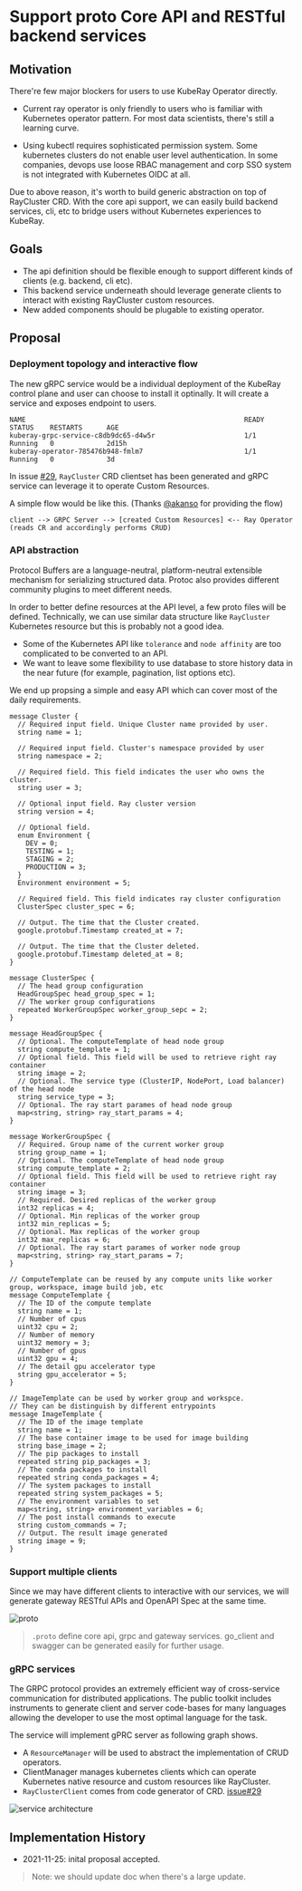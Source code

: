 # Support proto Core API and RESTful backend services

## Motivation

There're few major blockers for users to use KubeRay Operator directly.

- Current ray operator is only friendly to users who is familiar with Kubernetes operator pattern. For most data scientists, there's still a learning curve.

- Using kubectl requires sophisticated permission system. Some kubernetes clusters do not enable user level authentication. In some companies, devops use loose RBAC management and corp SSO system is not integrated with Kubernetes OIDC at all.

Due to above reason, it's worth to build generic abstraction on top of RayCluster CRD. With the core api support, we can easily build backend services, cli, etc to bridge users without Kubernetes experiences to KubeRay.

## Goals

- The api definition should be flexible enough to support different kinds of clients (e.g. backend, cli etc).
- This backend service underneath should leverage generate clients to interact with existing RayCluster custom resources.
- New added components should be plugable to existing operator.

## Proposal

### Deployment topology and interactive flow

The new gRPC service would be a individual deployment of the KubeRay control plane and user can choose to install it optinally. It will create a service and exposes endpoint to users.

```
NAME                                                      READY   STATUS    RESTARTS      AGE
kuberay-grpc-service-c8db9dc65-d4w5r                      1/1     Running   0             2d15h
kuberay-operator-785476b948-fmlm7                         1/1     Running   0             3d
```

In issue [#29](https://github.com/ray-project/kuberay/issues/29), `RayCluster` CRD clientset has been generated and gRPC service can leverage it to operate Custom Resources.

A simple flow would be like this. (Thanks [@akanso](https://github.com/akanso) for providing the flow)
```
client --> GRPC Server --> [created Custom Resources] <-- Ray Operator (reads CR and accordingly performs CRUD)
```

### API abstraction

Protocol Buffers are a language-neutral, platform-neutral extensible mechanism for serializing structured data. Protoc also provides different community plugins to meet different needs.

In order to better define resources at the API level, a few proto files will be defined. Technically, we can use similar data structure like `RayCluster` Kubernetes resource but this is probably not a good idea.

- Some of the Kubernetes API like `tolerance` and `node affinity` are too complicated to be converted to an API.
- We want to leave some flexibility to use database to store history data in the near future (for example, pagination, list options etc).

We end up propsing a simple and easy API which can cover most of the daily requirements.

```
message Cluster {
  // Required input field. Unique Cluster name provided by user.
  string name = 1;

  // Required input field. Cluster's namespace provided by user
  string namespace = 2;

  // Required field. This field indicates the user who owns the cluster.
  string user = 3;

  // Optional input field. Ray cluster version
  string version = 4;

  // Optional field.
  enum Environment {
    DEV = 0;
    TESTING = 1;
    STAGING = 2;
    PRODUCTION = 3;
  }
  Environment environment = 5;

  // Required field. This field indicates ray cluster configuration
  ClusterSpec cluster_spec = 6;

  // Output. The time that the Cluster created.
  google.protobuf.Timestamp created_at = 7;

  // Output. The time that the Cluster deleted.
  google.protobuf.Timestamp deleted_at = 8;
}

message ClusterSpec {
  // The head group configuration
  HeadGroupSpec head_group_spec = 1;
  // The worker group configurations
  repeated WorkerGroupSpec worker_group_sepc = 2;
}

message HeadGroupSpec {
  // Optional. The computeTemplate of head node group
  string compute_template = 1;
  // Optional field. This field will be used to retrieve right ray container
  string image = 2;
  // Optional. The service type (ClusterIP, NodePort, Load balancer) of the head node
  string service_type = 3;
  // Optional. The ray start parames of head node group
  map<string, string> ray_start_params = 4;
}

message WorkerGroupSpec {
  // Required. Group name of the current worker group
  string group_name = 1;
  // Optional. The computeTemplate of head node group
  string compute_template = 2;
  // Optional field. This field will be used to retrieve right ray container
  string image = 3;
  // Required. Desired replicas of the worker group 
  int32 replicas = 4;
  // Optional. Min replicas of the worker group 
  int32 min_replicas = 5;
  // Optional. Max replicas of the worker group 
  int32 max_replicas = 6;
  // Optional. The ray start parames of worker node group
  map<string, string> ray_start_params = 7;
}

// ComputeTemplate can be reused by any compute units like worker group, workspace, image build job, etc
message ComputeTemplate {
  // The ID of the compute template
  string name = 1;
  // Number of cpus
  uint32 cpu = 2;
  // Number of memory
  uint32 memory = 3;
  // Number of gpus
  uint32 gpu = 4;
  // The detail gpu accelerator type
  string gpu_accelerator = 5;
}

// ImageTemplate can be used by worker group and workspce.
// They can be distinguish by different entrypoints
message ImageTemplate {
  // The ID of the image template
  string name = 1;
  // The base container image to be used for image building
  string base_image = 2;
  // The pip packages to install
  repeated string pip_packages = 3;
  // The conda packages to install
  repeated string conda_packages = 4;
  // The system packages to install
  repeated string system_packages = 5;
  // The environment variables to set
  map<string, string> environment_variables = 6;
  // The post install commands to execute
  string custom_commands = 7;
  // Output. The result image generated
  string image = 9;
}

```

### Support multiple clients

Since we may have different clients to interactive with our services, we will generate gateway RESTful APIs and OpenAPI Spec at the same time.

![proto](https://user-images.githubusercontent.com/4739316/136441815-6bbf7b91-4bf9-4e89-a770-71e02f451987.png)

> `.proto` define core api, grpc and gateway services. go_client and swagger can be generated easily for further usage.

### gRPC services

The GRPC protocol provides an extremely efficient way of cross-service communication for distributed applications. The public toolkit includes instruments to generate client and server code-bases for many languages allowing the developer to use the most optimal language for the task.


The service will implement gPRC server as following graph shows.

- A `ResourceManager` will be used to abstract the implementation of CRUD operators.
- ClientManager manages kubernetes clients which can operate Kubernetes native resource and custom resources like RayCluster.
- `RayClusterClient` comes from code generator of CRD. [issue#29](https://github.com/ray-project/kuberay/issues/29)

![service architecture](https://user-images.githubusercontent.com/4739316/135743532-688f09e8-c322-4b78-a332-98d604a24b42.png)

## Implementation History

- 2021-11-25: inital proposal accepted.

> Note: we should update doc when there's a large update.
